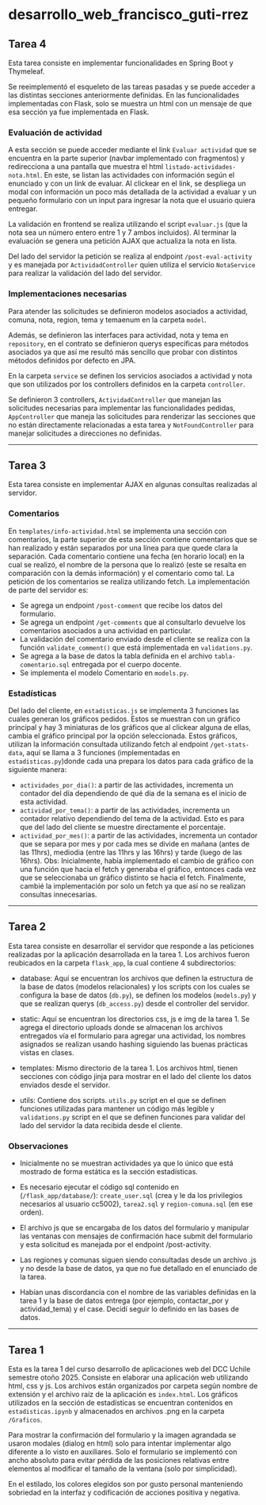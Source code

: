 # desarrollo_web_francisco_guti-rrez

## Tarea 4
Esta tarea consiste en implementar funcionalidades en Spring Boot y Thymeleaf.

Se reeimplementó el esqueleto de las tareas pasadas y se puede acceder a las distintas secciones anteriormente definidas. En las funcionalidades implementadas con Flask, solo se muestra un html con un mensaje de que esa sección ya fue implementada en Flask.
### Evaluación de actividad
A esta sección se puede acceder mediante el link `Evaluar actividad` que se encuentra en la parte superior (navbar implementado con fragmentos) y redirecciona a una pantalla que muestra el html `listado-actividades-nota.html`. En este, se listan las actividades con información según el enunciado y con un link de evaluar. Al clickear en el link, se despliega un modal con información un poco más detallada de la actividad a evaluar y un pequeño formulario con un input para ingresar la nota que el usuario quiera entregar. 

La validación en frontend se realiza utilizando el script `evaluar.js` (que la nota sea un número entero entre 1 y 7 ambos incluidos). Al terminar la evaluación se genera una petición AJAX que actualiza la nota en lista.

Del lado del servidor la petición se realiza al endpoint `/post-eval-activity` y es manejada por `ActividadController` quien utiliza el servicio `NotaService` para realizar la validación del lado del servidor.

### Implementaciones necesarias

Para atender las solicitudes se definieron modelos asociados a actividad, comuna, nota, region, tema y temaenum en la carpeta `model`. 

Además, se definieron las interfaces para actividad, nota y tema en `repository`, en el contrato se definieron querys específicas para métodos asociados ya que así me resultó más sencillo que probar con distintos métodos definidos por defecto en JPA. 

En la carpeta `service` se definen los servicios asociados a actividad y nota que son utilizados por los controllers definidos en la carpeta `controller`. 

Se definieron 3 controllers, `ActividadController` que manejan las solicitudes necesarias para implementar las funcionalidades pedidas, `AppController` que maneja las solicitudes para renderizar las secciones que no están directamente relacionadas a esta tarea y `NotFoundController` para manejar solicitudes a direcciones no definidas.

---
## Tarea 3
Esta tarea consiste en implementar AJAX en algunas consultas realizadas al servidor. 
### Comentarios
En `templates/info-actividad.html` se implementa una sección con comentarios, la parte superior de esta sección contiene comentarios que se han realizado y están separados por una línea para que quede clara la separación. Cada comentario contiene una fecha (en horario local) en la cual se realizó, el nombre de la persona que lo realizó (este se resalta en comparación con la demás información) y el comentario como tal. La petición de los comentarios se realiza utilizando fetch. 
La implementación de parte del servidor es: 
- Se agrega un endpoint `/post-comment` que recibe los datos del formulario.
- Se agrega un endpoint `/get-comments` que al consultarlo devuelve los comentarios asociados a una actividad en particular.
- La validación del comentario enviado desde el cliente se realiza con la función `validate_comment()` que está implementada en `validations.py`.
- Se agrega a la base de datos la tabla definida en el archivo `tabla-comentario.sql` entregada por el cuerpo docente.
- Se implementa el modelo Comentario en `models.py`.
### Estadísticas
Del lado del cliente, en `estadisticas.js` se implementa 3 funciones las cuales generan los gráficos pedidos. Estos se muestran con un gráfico principal y hay 3 miniaturas de los gráficos que al clickear alguna de ellas, cambia el gráfico principal por la opción seleccionada. Estos gráficos, utilizan la información consultada utilizando fetch al endpoint `/get-stats-data`, aquí se llama a 3 funciones (implementadas en `estadisticas.py`)donde cada una prepara los datos para cada gráfico de la siguiente manera:
- `actividades_por_dia()`: a partir de las actividades, incrementa un contador del día dependiendo de qué día de la semana es el inicio de esta actividad.
- `actividad_por_tema()`: a partir de las actividades, incrementa un contador relativo dependiendo del tema de la actividad. Esto es para que del lado del cliente se muestre directamente el porcentaje.
- `actividad_por_mes()`: a partir de las actividades, incrementa un contador que se separa por mes y por cada mes se divide en mañana (antes de las 11hrs), mediodia (entre las 11hrs y las 16hrs) y tarde (luego de las 16hrs).
Obs: Inicialmente, había implementado el cambio de gráfico con una función que hacia el fetch y generaba el gráfico, entonces cada vez que se seleccionaba un gráfico distinto se hacia el fetch. Finalmente, cambié la implementación por solo un fetch ya que así no se realizan consultas innecesarias.
---
## Tarea 2
Esta tarea consiste en desarrollar el servidor que responde a las peticiones realizadas por la aplicación desarrollada en la tarea 1. Los archivos fueron reubicados en la carpeta `flask_app`, la cual contiene 4 subdirectorios:
- database: Aquí se encuentran los archivos que definen la estructura de la base de datos (modelos relacionales) y los scripts con los cuales se configura la base de datos (`db.py`), se definen los modelos (`models.py`) y que se realizan querys (`db_access.py`) desde el controller del servidor.
  
- static: Aquí se encuentran los directorios css, js e img de la tarea 1. Se agrega el directorio uploads donde se almacenan los archivos entregados vía el formulario para agregar una actividad, los nombres asignados se realizan usando hashing siguiendo las buenas prácticas vistas en clases.

- templates: Mismo directorio de la tarea 1. Los archivos html, tienen secciones con código jinja para mostrar en el lado del cliente los datos enviados desde el servidor.

- utils: Contiene dos scripts. `utils.py` script en el que se definen funciones utilizadas para mantener un código más legible y `validations.py` script en el que se definen funciones para validar del lado del servidor la data recibida desde el cliente.

### Observaciones

- Inicialmente no se muestran actividades ya que lo único que está mostrado de forma estática es la sección estadísticas.
  
- Es necesario ejecutar el código sql contenido en (`/flask_app/database/`): `create_user.sql` (crea y le da los privilegios necesarios al usuario cc5002), `tarea2.sql` y `region-comuna.sql` (en ese orden). 

- El archivo js que se encargaba de los datos del formulario y manipular las ventanas con mensajes de confirmación hace submit del formulario y esta solicitud es manejada por el endpoint /post-activity. 

- Las regiones y comunas siguen siendo consultadas desde un archivo .js y no desde la base de datos, ya que no fue detallado en el enunciado de la tarea.

- Habían unas discordancia con el nombre de las variables definidas en la tarea 1 y la base de datos entrega (por ejemplo, contactar_por y actividad_tema) y el case. Decidí seguir lo definido en las bases de datos.

---

## Tarea 1
Esta es la tarea 1 del curso desarrollo de aplicaciones web del DCC Uchile semestre otoño 2025. 
Consiste en elaborar una aplicación web utilizando html, css y js. Los archivos están organizados por carpeta según nombre de extensión y el archivo raíz de la aplicación es `index.html`.
Los gráficos utilizados en la sección de estadísticas se encuentran contenidos en `estadisticas.ipynb` y almacenados en archivos .png en la carpeta `/Graficos`.

Para mostrar la confirmación del formulario y la imagen agrandada se usaron modales (dialog en html) solo para intentar implementar algo diferente a lo visto en auxiliares. 
Solo el formulario se implementó con ancho absoluto para evitar pérdida de las posiciones relativas entre elementos al modificar el tamaño de la ventana (solo por simplicidad).

En el estilado, los colores elegidos son por gusto personal manteniendo sobriedad en la interfaz y codificación de acciones positiva y negativa.
